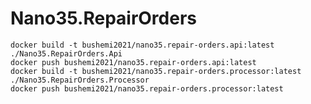 # Nano35.RepairOrders

    docker build -t bushemi2021/nano35.repair-orders.api:latest ./Nano35.RepairOrders.Api
    docker push bushemi2021/nano35.repair-orders.api:latest
    docker build -t bushemi2021/nano35.repair-orders.processor:latest ./Nano35.RepairOrders.Processor
    docker push bushemi2021/nano35.repair-orders.processor:latest
